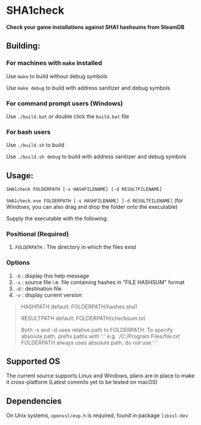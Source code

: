 # SHA1check
**Check your game installations against SHA1 hashsums from SteamDB**

## Building:
### For machines with `make` installed
Use `make` to build without debug symbols

Use `make debug` to build with address sanitizer and debug symbols

### For command prompt users (Windows)
Use `./build.bat` or double click the `build.bat` file

### For bash users
Use `./build.sh` to build

Use `./build.sh debug` to build with address sanitizer and debug symbols

## Usage:
`SHA1check FOLDERPATH [-s HASHFILENAME] [-d RESULTFILENAME]`

`SHA1check.exe FOLDERPATH [-s HASHFILENAME] [-d RESULTFILENAME]` (for Windows, you can also drag and drop the folder onto the executable)

Supply the executable with the following:
### Positional (Required)
1. `FOLDERPATH` : The directory in which the files exist
### Options
1. `-h` : display this help message
1. `-s` : source file i.e. file containing hashes in "FILE  HASHSUM" format
1. `-d` : destination file
1. `-v` : display current version

>HASHPATH default: FOLDERPATH/hashes.sha1
>
>RESULTPATH default: FOLDERPATH/checksum.txt
>
>Both -s and -d uses relative path to FOLDERPATH. To specify absolute path, 
>prefix paths with ':' e.g. :/C:/Program Files/file.txt
>FOLDERPATH always uses absolute path, do not use ':'

## Supported OS
The current source supports Linux and Windows, plans are in place to make it cross-platform (Latest commits yet to be tested on macOS)

## Dependencies
On Unix systems, `openssl/evp.h` is required, found in package `libssl-dev`